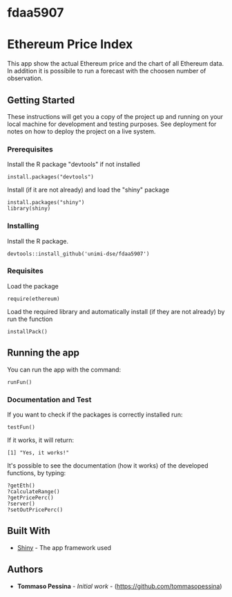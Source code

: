 # fdaa5907

# Ethereum Price Index

This app show the actual Ethereum price and the chart of all Ethereum data. In addition it is possibile to run a forecast with the choosen number of observation.

## Getting Started

These instructions will get you a copy of the project up and running on your local machine for development and testing purposes. See deployment for notes on how to deploy the project on a live system.

### Prerequisites

Install the R package "devtools" if not installed

```
install.packages("devtools")
```

Install (if it are not already) and load the "shiny" package

```
install.packages("shiny")
library(shiny)
```


### Installing

Install the R package.

```
devtools::install_github('unimi-dse/fdaa5907')
```

### Requisites

Load the package

```
require(ethereum)
```

Load the required library and automatically install (if they are not already) by run the function

```
installPack()
```

## Running the app

You can run the app with the command:

```
runFun()
```

### Documentation and Test

If you want to check if the packages is correctly installed run:

```
testFun()
```
If it works, it will return:

```
[1] "Yes, it works!"
```

It's possible to see the documentation (how it works) of the developed functions, by typing:

```
?getEth()
?calculateRange()
?getPricePerc()
?server()
?setOutPricePerc()
```

## Built With

* [Shiny](https://shiny.rstudio.com/) - The app framework used


## Authors

* **Tommaso Pessina** - *Initial work* - (https://github.com/tommasopessina)
